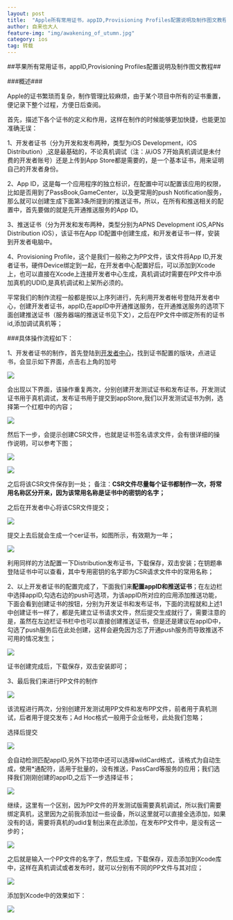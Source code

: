 ```yaml
---
layout: post
title:  "Apple所有常用证书，appID,Provisioning Profiles配置说明及制作图文教程"
author: 自来也大人
feature-img: "img/awakening_of_utumn.jpg"
category: ios
tag: 转载
---
```


##苹果所有常用证书，appID,Provisioning Profiles配置说明及制作图文教程##

###概述###

Apple的证书繁琐而复杂，制作管理比较麻烦，由于某个项目中所有的证书重置，便记录下整个过程，方便日后查阅。

首先，描述下各个证书的定义和作用，这样在制作的时候能够更加快捷，也能更加准确无误：

1、开发者证书（分为开发和发布两种，类型为iOS Development，iOS Distribution）,这是最基础的，不论真机调试（注：从iOS 7开始真机调试是未付费的开发者账号）还是上传到App Store都是需要的，是一个基本证书，用来证明自己的开发者身份。

2、App ID，这是每一个应用程序的独立标识，在配置中可以配置该应用的权限，比如是否用到了PassBook,GameCenter，以及更常用的push Notification服务，那么就可以创建生成下面第3条所提到的推送证书，所以，在所有和推送相关的配置中，首先要做的就是先开通推送服务的App ID。

3、推送证书（分为开发和发布两种，类型分别为APNS Development iOS,APNs Distribution iOS），该证书在App ID配置中创建生成，和开发者证书一样，安装到开发者电脑中。

4、Provisioning Profile，这个是我们一般称之为PP文件，该文件将App ID,开发者证书，硬件Device绑定到一起，在开发者中心配置好后，可以添加到Xcode上，也可以直接在Xcode上连接开发者中心生成，真机调试时需要在PP文件中添加真机的UDID,是真机调试和上架所必须的。

平常我们的制作流程一般都是按以上序列进行，先利用开发者帐号登陆开发者中心，创建开发者证书，appID,在appID中开通推送服务，在开通推送服务的选项下面创建推送证书（服务器端的推送证书见下文），之后在PP文件中绑定所有的证书id,添加调试真机等；

###具体操作流程如下：

1、开发者证书的制作，首先登陆到[开发者中心](https://developer.apple.com/account/ios/certificate/certificateList.action)，找到证书配置的版块，点进证书，会显示如下界面，点击右上角的加号

![](http://img.blog.csdn.net/20130701203155046?watermark/2/text/aHR0cDovL2Jsb2cuY3Nkbi5uZXQvaG9seWRhbmNlcg==/font/5a6L5L2T/fontsize/400/fill/I0JBQkFCMA==/dissolve/70/gravity/Center)

会出现以下界面，该操作重复两次，分别创建开发测试证书和发布证书，开发测试证书用于真机调试，发布证书用于提交到appStore,我们以开发测试证书为例，选择第一个红框中的内容；

![](http://img.blog.csdn.net/20130701203638765?watermark/2/text/aHR0cDovL2Jsb2cuY3Nkbi5uZXQvaG9seWRhbmNlcg==/font/5a6L5L2T/fontsize/400/fill/I0JBQkFCMA==/dissolve/70/gravity/Center)

然后下一步，会提示创建CSR文件，也就是证书签名请求文件，会有很详细的操作说明，可以参考下图；

![](http://img.blog.csdn.net/20130701203947078?watermark/2/text/aHR0cDovL2Jsb2cuY3Nkbi5uZXQvaG9seWRhbmNlcg==/font/5a6L5L2T/fontsize/400/fill/I0JBQkFCMA==/dissolve/70/gravity/Center)

![](http://img.blog.csdn.net/20130701204012078?watermark/2/text/aHR0cDovL2Jsb2cuY3Nkbi5uZXQvaG9seWRhbmNlcg==/font/5a6L5L2T/fontsize/400/fill/I0JBQkFCMA==/dissolve/70/gravity/Center)

之后将该CSR文件保存到一处；
备注：**CSR文件尽量每个证书都制作一次，将常用名称区分开来，因为该常用名称是证书中的密钥的名字；**

之后在开发者中心将该CSR文件提交；

![](http://img.blog.csdn.net/20130701204202421?watermark/2/text/aHR0cDovL2Jsb2cuY3Nkbi5uZXQvaG9seWRhbmNlcg==/font/5a6L5L2T/fontsize/400/fill/I0JBQkFCMA==/dissolve/70/gravity/Center)

提交上去后就会生成一个cer证书，如图所示，有效期为一年；

![](http://img.blog.csdn.net/20130701204343750?watermark/2/text/aHR0cDovL2Jsb2cuY3Nkbi5uZXQvaG9seWRhbmNlcg==/font/5a6L5L2T/fontsize/400/fill/I0JBQkFCMA==/dissolve/70/gravity/Center)

利用同样的方法配置一下Distribution发布证书，下载保存，双击安装；在钥题串登陆证书中可以查看，其中专用密钥的名字即为CSR请求文件中的常用名称；

2、以上开发者证书的配置完成了，下面我们来**配置appID和推送证书**；在左边栏中选择appID,勾选右边的push可选项，为该appID所对应的应用添加推送功能，下面会看到创建证书的按钮，分别为开发证书和发布证书，下面的流程就和上述1中创建证书一样了，都是先建立证书请求文件，然后提交生成就行了，需要注意的是，虽然在左边栏证书栏中也可以直接创建推送证书，但是还是建议在appID中，勾选了push服务后在此处创建，这样会避免因为忘了开通push服务而导致推送不可用的情况发生；

![](http://img.blog.csdn.net/20130701205824796?watermark/2/text/aHR0cDovL2Jsb2cuY3Nkbi5uZXQvaG9seWRhbmNlcg==/font/5a6L5L2T/fontsize/400/fill/I0JBQkFCMA==/dissolve/70/gravity/Center)

证书创建完成后，下载保存，双击安装即可；

3、最后我们来进行PP文件的制作

![](http://img.blog.csdn.net/20130701212132640?watermark/2/text/aHR0cDovL2Jsb2cuY3Nkbi5uZXQvaG9seWRhbmNlcg==/font/5a6L5L2T/fontsize/400/fill/I0JBQkFCMA==/dissolve/70/gravity/Center)

该流程进行两次，分别创建开发测试用PP文件和发布PP文件，前者用于真机测试，后者用于提交发布；Ad Hoc格式一般用于企业帐号，此处我们忽略；

选择后提交

![](http://img.blog.csdn.net/20130701212312703?watermark/2/text/aHR0cDovL2Jsb2cuY3Nkbi5uZXQvaG9seWRhbmNlcg==/font/5a6L5L2T/fontsize/400/fill/I0JBQkFCMA==/dissolve/70/gravity/Center)

会自动检测匹配appID,另外下拉项中还可以选择wildCard格式，该格式为自动生成，使用*通配符，适用于批量的，没有推送，PassCard等服务的应用；我们选择我们刚刚创建的appID,之后下一步选择证书；

![](http://img.blog.csdn.net/20130701212501078?watermark/2/text/aHR0cDovL2Jsb2cuY3Nkbi5uZXQvaG9seWRhbmNlcg==/font/5a6L5L2T/fontsize/400/fill/I0JBQkFCMA==/dissolve/70/gravity/Center)

继续，这里有一个区别，因为PP文件的开发测试版需要真机调试，所以我们需要绑定真机，这里因为之前我添加过一些设备，所以这里就可以直接全选添加，如果没有的话，需要将真机的udid复制出来在此添加，在发布PP文件中，是没有这一步的；

![](http://img.blog.csdn.net/20130701212737265?watermark/2/text/aHR0cDovL2Jsb2cuY3Nkbi5uZXQvaG9seWRhbmNlcg==/font/5a6L5L2T/fontsize/400/fill/I0JBQkFCMA==/dissolve/70/gravity/Center)

之后就是输入一个PP文件的名字了，然后生成，下载保存，双击添加到Xcode库中，这样在真机调试或者发布时，就可以分别有不同的PP文件与其对应；

![](http://img.blog.csdn.net/20130701213031265?watermark/2/text/aHR0cDovL2Jsb2cuY3Nkbi5uZXQvaG9seWRhbmNlcg==/font/5a6L5L2T/fontsize/400/fill/I0JBQkFCMA==/dissolve/70/gravity/Center)

添加到Xcode中的效果如下：

![](http://img.blog.csdn.net/20130701213056453?watermark/2/text/aHR0cDovL2Jsb2cuY3Nkbi5uZXQvaG9seWRhbmNlcg==/font/5a6L5L2T/fontsize/400/fill/I0JBQkFCMA==/dissolve/70/gravity/Center)

